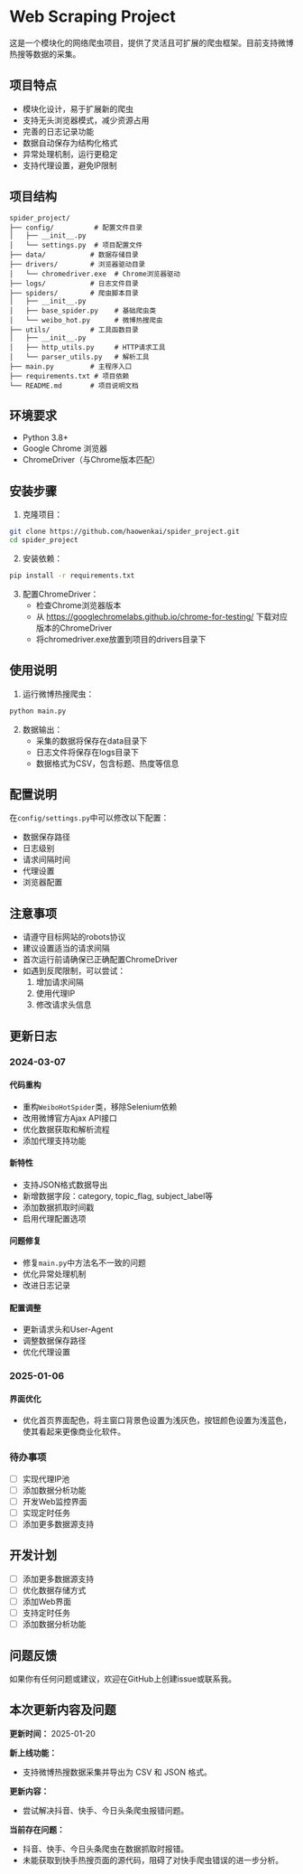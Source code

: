 # Web Scraping Project

这是一个模块化的网络爬虫项目，提供了灵活且可扩展的爬虫框架。目前支持微博热搜等数据的采集。

## 项目特点

- 模块化设计，易于扩展新的爬虫
- 支持无头浏览器模式，减少资源占用
- 完善的日志记录功能
- 数据自动保存为结构化格式
- 异常处理机制，运行更稳定
- 支持代理设置，避免IP限制

## 项目结构

```
spider_project/
├── config/          # 配置文件目录
│   ├── __init__.py
│   └── settings.py  # 项目配置文件
├── data/           # 数据存储目录
├── drivers/        # 浏览器驱动目录
│   └── chromedriver.exe  # Chrome浏览器驱动
├── logs/           # 日志文件目录
├── spiders/        # 爬虫脚本目录
│   ├── __init__.py
│   ├── base_spider.py    # 基础爬虫类
│   └── weibo_hot.py      # 微博热搜爬虫
├── utils/          # 工具函数目录
│   ├── __init__.py
│   ├── http_utils.py     # HTTP请求工具
│   └── parser_utils.py   # 解析工具
├── main.py         # 主程序入口
├── requirements.txt # 项目依赖
└── README.md       # 项目说明文档
```

## 环境要求

- Python 3.8+
- Google Chrome 浏览器
- ChromeDriver（与Chrome版本匹配）

## 安装步骤

1. 克隆项目：
```bash
git clone https://github.com/haowenkai/spider_project.git
cd spider_project
```

2. 安装依赖：
```bash
pip install -r requirements.txt
```

3. 配置ChromeDriver：
   - 检查Chrome浏览器版本
   - 从 https://googlechromelabs.github.io/chrome-for-testing/ 下载对应版本的ChromeDriver
   - 将chromedriver.exe放置到项目的drivers目录下

## 使用说明

1. 运行微博热搜爬虫：
```bash
python main.py
```

2. 数据输出：
   - 采集的数据将保存在data目录下
   - 日志文件将保存在logs目录下
   - 数据格式为CSV，包含标题、热度等信息

## 配置说明

在`config/settings.py`中可以修改以下配置：
- 数据保存路径
- 日志级别
- 请求间隔时间
- 代理设置
- 浏览器配置

## 注意事项

- 请遵守目标网站的robots协议
- 建议设置适当的请求间隔
- 首次运行前请确保已正确配置ChromeDriver
- 如遇到反爬限制，可以尝试：
  1. 增加请求间隔
  2. 使用代理IP
  3. 修改请求头信息

## 更新日志

### 2024-03-07
#### 代码重构
- 重构`WeiboHotSpider`类，移除Selenium依赖
- 改用微博官方Ajax API接口
- 优化数据获取和解析流程
- 添加代理支持功能

#### 新特性
- 支持JSON格式数据导出
- 新增数据字段：category, topic_flag, subject_label等
- 添加数据抓取时间戳
- 启用代理配置选项

#### 问题修复
- 修复`main.py`中方法名不一致的问题
- 优化异常处理机制
- 改进日志记录

#### 配置调整
- 更新请求头和User-Agent
- 调整数据保存路径
- 优化代理设置

### 2025-01-06
#### 界面优化
- 优化首页界面配色，将主窗口背景色设置为浅灰色，按钮颜色设置为浅蓝色，使其看起来更像商业化软件。

### 待办事项
- [ ] 实现代理IP池
- [ ] 添加数据分析功能
- [ ] 开发Web监控界面
- [ ] 实现定时任务
- [ ] 添加更多数据源支持

## 开发计划

- [ ] 添加更多数据源支持
- [ ] 优化数据存储方式
- [ ] 添加Web界面
- [ ] 支持定时任务
- [ ] 添加数据分析功能

## 问题反馈
如果你有任何问题或建议，欢迎在GitHub上创建issue或联系我。

## 本次更新内容及问题

**更新时间：** 2025-01-20

**新上线功能：**

*   支持微博热搜数据采集并导出为 CSV 和 JSON 格式。

**更新内容：**

*   尝试解决抖音、快手、今日头条爬虫报错问题。

**当前存在问题：**

*   抖音、快手、今日头条爬虫在数据抓取时报错。
*   未能获取到快手热搜页面的源代码，阻碍了对快手爬虫错误的进一步分析。
